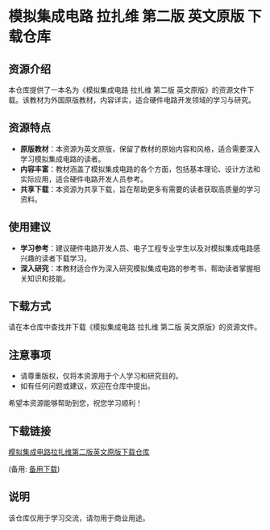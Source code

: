 # 模拟集成电路 拉扎维 第二版 英文原版 下载仓库

## 资源介绍

本仓库提供了一本名为《模拟集成电路 拉扎维 第二版 英文原版》的资源文件下载。该教材为外国原版教材，内容详实，适合硬件电路开发领域的学习与研究。

## 资源特点

- **原版教材**：本资源为英文原版，保留了教材的原始内容和风格，适合需要深入学习模拟集成电路的读者。
- **内容丰富**：教材涵盖了模拟集成电路的各个方面，包括基本理论、设计方法和实际应用，适合硬件电路开发人员参考。
- **共享下载**：本资源为共享下载，旨在帮助更多有需要的读者获取高质量的学习资料。

## 使用建议

- **学习参考**：建议硬件电路开发人员、电子工程专业学生以及对模拟集成电路感兴趣的读者下载学习。
- **深入研究**：本教材适合作为深入研究模拟集成电路的参考书，帮助读者掌握相关知识和技能。

## 下载方式

请在本仓库中查找并下载《模拟集成电路 拉扎维 第二版 英文原版》的资源文件。

## 注意事项

- 请尊重版权，仅将本资源用于个人学习和研究目的。
- 如有任何问题或建议，欢迎在仓库中提出。

希望本资源能够帮助到您，祝您学习顺利！

## 下载链接
[模拟集成电路拉扎维第二版英文原版下载仓库](https://pan.quark.cn/s/49f403c47581) 

(备用: [备用下载](https://pan.baidu.com/s/11bVNYVm4lAJNTCA2OSlP-Q?pwd=1234))

## 说明

该仓库仅用于学习交流，请勿用于商业用途。
